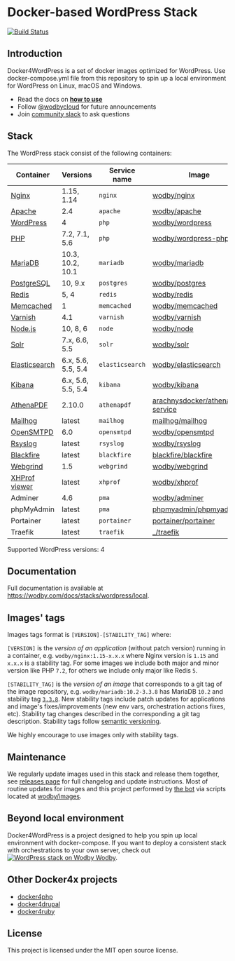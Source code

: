 # Docker-based WordPress Stack

[![Build Status](https://travis-ci.org/wodby/docker4wordpress.svg?branch=master)](https://travis-ci.org/wodby/docker4wordpress)

## Introduction

Docker4WordPress is a set of docker images optimized for WordPress. Use docker-compose.yml file from this repository to spin up a local environment for WordPress on Linux, macOS and Windows. 

* Read the docs on [**how to use**](https://wodby.com/docs/stacks/wordpress/local#usage)
* Follow [@wodbycloud](https://twitter.com/wodbycloud) for future announcements
* Join [community slack](https://slack.wodby.com) to ask questions

## Stack

The WordPress stack consist of the following containers:

| Container       | Versions           | Service name    | Image                              | Default |
| -------------   | ------------------ | ------------    | ---------------------------------- | ------- |
| [Nginx]         | 1.15, 1.14         | `nginx`         | [wodby/nginx]                      | ✓       |
| [Apache]        | 2.4                | `apache`        | [wodby/apache]                     |         |
| [WordPress]     | 4                  | `php`           | [wodby/wordpress]                  | ✓       |
| [PHP]           | 7.2, 7.1, 5.6      | `php`           | [wodby/wordpress-php]              |         |
| [MariaDB]       | 10.3, 10.2, 10.1   | `mariadb`       | [wodby/mariadb]                    | ✓       |
| [PostgreSQL]    | 10, 9.x            | `postgres`      | [wodby/postgres]                   |         |
| [Redis]         | 5, 4               | `redis`         | [wodby/redis]                      |         |
| [Memcached]     | 1                  | `memcached`     | [wodby/memcached]                  |         |
| [Varnish]       | 4.1                | `varnish`       | [wodby/varnish]                    |         |
| [Node.js]       | 10, 8, 6           | `node`          | [wodby/node]                       |         |
| [Solr]          | 7.x, 6.6, 5.5      | `solr`          | [wodby/solr]                       |         |
| [Elasticsearch] | 6.x, 5.6, 5.5, 5.4 | `elasticsearch` | [wodby/elasticsearch]              |         |
| [Kibana]        | 6.x, 5.6, 5.5, 5.4 | `kibana`        | [wodby/kibana]                     |         |
| [AthenaPDF]     | 2.10.0             | `athenapdf`     | [arachnysdocker/athenapdf-service] |         |
| [Mailhog]       | latest             | `mailhog`       | [mailhog/mailhog]                  | ✓       |
| [OpenSMTPD]     | 6.0                | `opensmtpd`     | [wodby/opensmtpd]                  |         |
| [Rsyslog]       | latest             | `rsyslog`       | [wodby/rsyslog]                    |         |
| [Blackfire]     | latest             | `blackfire`     | [blackfire/blackfire]              |         |
| [Webgrind]      | 1.5                | `webgrind`      | [wodby/webgrind]                   |         |
| [XHProf viewer] | latest             | `xhprof`        | [wodby/xhprof]                     |         |
| Adminer         | 4.6                | `pma`           | [wodby/adminer]                    |         |
| phpMyAdmin      | latest             | `pma`           | [phpmyadmin/phpmyadmin]            |         |
| Portainer       | latest             | `portainer`     | [portainer/portainer]              | ✓       |
| Traefik         | latest             | `traefik`       | [_/traefik]                        | ✓       |

Supported WordPress versions: 4

## Documentation

Full documentation is available at https://wodby.com/docs/stacks/wordpress/local.

## Images' tags

Images tags format is `[VERSION]-[STABILITY_TAG]` where:

`[VERSION]` is the _version of an application_ (without patch version) running in a container, e.g. `wodby/nginx:1.15-x.x.x` where Nginx version is `1.15` and `x.x.x` is a stability tag. For some images we include both major and minor version like PHP `7.2`, for others we include only major like Redis `5`. 

`[STABILITY_TAG]` is the _version of an image_ that corresponds to a git tag of the image repository, e.g. `wodby/mariadb:10.2-3.3.8` has MariaDB `10.2` and stability tag [`3.3.8`](https://github.com/wodby/mariadb/releases/tag/3.3.8). New stability tags include patch updates for applications and image's fixes/improvements (new env vars, orchestration actions fixes, etc). Stability tag changes described in the corresponding a git tag description. Stability tags follow [semantic versioning](https://semver.org/).

We highly encourage to use images only with stability tags.

## Maintenance

We regularly update images used in this stack and release them together, see [releases page](https://github.com/wodby/docker4wordpress/releases) for full changelog and update instructions. Most of routine updates for images and this project performed by [the bot](https://github.com/wodbot) via scripts located at [wodby/images](https://github.com/wodby/images).

## Beyond local environment

Docker4WordPress is a project designed to help you spin up local environment with docker-compose. If you want to deploy a consistent stack with orchestrations to your own server, check out [![WordPress stack on Wodby](https://www.google.com/s2/favicons?domain=wodby.com) Wodby](https://wodby.com/stacks/wordpress).

## Other Docker4x projects

* [docker4php](https://github.com/wodby/docker4php)
* [docker4drupal](https://github.com/wodby/docker4drupal)
* [docker4ruby](https://github.com/wodby/docker4ruby)

## License

This project is licensed under the MIT open source license.

[Apache]: https://wodby.com/docs/stacks/wordpress/containers#apache
[AthenaPDF]: https://wodby.com/docs/stacks/wordpress/containers#athenapdf
[Blackfire]: https://wodby.com/docs/stacks/wordpress/containers#blackfire
[Elasticsearch]: https://wodby.com/docs/stacks/elasticsearch
[Kibana]: https://wodby.com/docs/stacks/elasticsearch
[Mailhog]: https://wodby.com/docs/stacks/wordpress/containers#mailhog
[MariaDB]: https://wodby.com/docs/stacks/wordpress/containers#mariadb
[Memcached]: https://wodby.com/docs/stacks/wordpress/containers#memcached
[Nginx]: https://wodby.com/docs/stacks/wordpress/containers#nginx
[Node.js]: https://wodby.com/docs/stacks/wordpress/containers#nodejs
[OpenSMTPD]: https://wodby.com/docs/stacks/wordpress/containers#opensmtpd
[PHP]: https://wodby.com/docs/stacks/wordpress/containers#php
[PostgreSQL]: https://wodby.com/docs/stacks/wordpress/containers#postgresql
[Redis]: https://wodby.com/docs/stacks/wordpress/containers#redis
[Rsyslog]: https://wodby.com/docs/stacks/wordpress/containers#rsyslog
[Solr]: https://wodby.com/docs/stacks/solr
[Varnish]: https://wodby.com/docs/stacks/wordpress/containers#varnish
[Webgrind]: https://wodby.com/docs/stacks/wordpress/containers#webgrind
[Wordpress]: https://wodby.com/docs/stacks/wordpress/containers#php
[XHProf viewer]: https://wodby.com/docs/stacks/php/containers#xhprof-viewer

[_/traefik]: https://hub.docker.com/_/traefik
[arachnysdocker/athenapdf-service]: https://hub.docker.com/r/arachnysdocker/athenapdf-service
[blackfire/blackfire]: https://hub.docker.com/r/blackfire/blackfire
[mailhog/mailhog]: https://hub.docker.com/r/mailhog/mailhog
[phpmyadmin/phpmyadmin]: https://hub.docker.com/r/phpmyadmin/phpmyadmin
[portainer/portainer]: https://hub.docker.com/r/portainer/portainer
[wodby/adminer]: https://github.com/wodby/adminer
[wodby/apache]: https://github.com/wodby/apache
[wodby/elasticsearch]: https://github.com/wodby/elasticsearch
[wodby/kibana]: https://github.com/wodby/kibana
[wodby/mariadb]: https://github.com/wodby/mariadb
[wodby/memcached]: https://github.com/wodby/memcached
[wodby/nginx]: https://github.com/wodby/nginx
[wodby/node]: https://github.com/wodby/node
[wodby/opensmtpd]: https://github.com/wodby/opensmtpd
[wodby/postgres]: https://github.com/wodby/postgres
[wodby/redis]: https://github.com/wodby/redis
[wodby/rsyslog]: https://github.com/wodby/rsyslog
[wodby/solr]: https://github.com/wodby/solr
[wodby/varnish]: https://github.com/wodby/varnish
[wodby/webgrind]: https://hub.docker.com/r/wodby/webgrind
[wodby/wordpress-php]: https://github.com/wodby/wordpress-php
[wodby/wordpress]: https://github.com/wodby/wordpress
[wodby/xhprof]: https://github.com/wodby/xhprof
